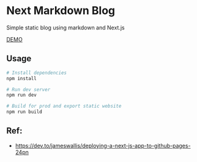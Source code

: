 # Next Markdown Blog

Simple static blog using markdown and Next.js

[DEMO](https://next-markdown-blog-drab.vercel.app/)

## Usage

```bash
# Install dependencies
npm install

# Run dev server
npm run dev

# Build for prod and export static website
npm run build
```

## Ref:

- https://dev.to/jameswallis/deploying-a-next-js-app-to-github-pages-24pn

